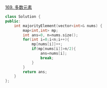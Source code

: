 [169. 多数元素](https://leetcode.cn/problems/majority-element/description/)
```cpp
class Solution {
public:
    int majorityElement(vector<int>& nums) {
        map<int,int> mp;
        int ans=0, n=nums.size();
        for(int i=0;i<n;i++){
            mp[nums[i]]++;
            if(mp[nums[i]]>n/2){
                ans=nums[i];
                break;
            }
        }
        return ans;
    }
};
```